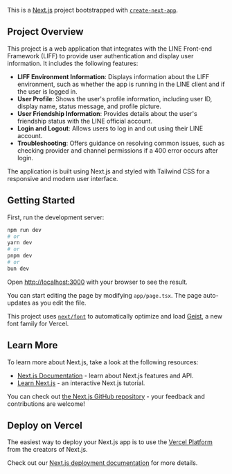 This is a [Next.js](https://nextjs.org) project bootstrapped with [`create-next-app`](https://nextjs.org/docs/app/api-reference/cli/create-next-app).

## Project Overview

This project is a web application that integrates with the LINE Front-end Framework (LIFF) to provide user authentication and display user information. It includes the following features:

- **LIFF Environment Information**: Displays information about the LIFF environment, such as whether the app is running in the LINE client and if the user is logged in.
- **User Profile**: Shows the user's profile information, including user ID, display name, status message, and profile picture.
- **User Friendship Information**: Provides details about the user's friendship status with the LINE official account.
- **Login and Logout**: Allows users to log in and out using their LINE account.
- **Troubleshooting**: Offers guidance on resolving common issues, such as checking provider and channel permissions if a 400 error occurs after login.

The application is built using Next.js and styled with Tailwind CSS for a responsive and modern user interface.

## Getting Started

First, run the development server:

```bash
npm run dev
# or
yarn dev
# or
pnpm dev
# or
bun dev
```

Open [http://localhost:3000](http://localhost:3000) with your browser to see the result.

You can start editing the page by modifying `app/page.tsx`. The page auto-updates as you edit the file.

This project uses [`next/font`](https://nextjs.org/docs/app/building-your-application/optimizing/fonts) to automatically optimize and load [Geist](https://vercel.com/font), a new font family for Vercel.

## Learn More

To learn more about Next.js, take a look at the following resources:

- [Next.js Documentation](https://nextjs.org/docs) - learn about Next.js features and API.
- [Learn Next.js](https://nextjs.org/learn) - an interactive Next.js tutorial.

You can check out [the Next.js GitHub repository](https://github.com/vercel/next.js) - your feedback and contributions are welcome!

## Deploy on Vercel

The easiest way to deploy your Next.js app is to use the [Vercel Platform](https://vercel.com/new?utm_medium=default-template&filter=next.js&utm_source=create-next-app&utm_campaign=create-next-app-readme) from the creators of Next.js.

Check out our [Next.js deployment documentation](https://nextjs.org/docs/app/building-your-application/deploying) for more details.
